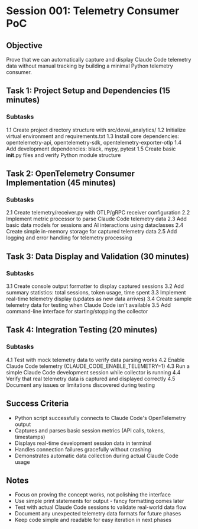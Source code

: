 # Session 001: Telemetry Consumer PoC

## Objective
Prove that we can automatically capture and display Claude Code telemetry data without manual tracking by building a minimal Python telemetry consumer.

## Task 1: Project Setup and Dependencies (15 minutes)
### Subtasks
1.1 Create project directory structure with src/devai_analytics/
1.2 Initialize virtual environment and requirements.txt
1.3 Install core dependencies: opentelemetry-api, opentelemetry-sdk, opentelemetry-exporter-otlp
1.4 Add development dependencies: black, mypy, pytest
1.5 Create basic __init__.py files and verify Python module structure

## Task 2: OpenTelemetry Consumer Implementation (45 minutes)
### Subtasks  
2.1 Create telemetry/receiver.py with OTLP/gRPC receiver configuration
2.2 Implement metric processor to parse Claude Code telemetry data
2.3 Add basic data models for sessions and AI interactions using dataclasses
2.4 Create simple in-memory storage for captured telemetry data
2.5 Add logging and error handling for telemetry processing

## Task 3: Data Display and Validation (30 minutes)
### Subtasks
3.1 Create console output formatter to display captured sessions
3.2 Add summary statistics: total sessions, token usage, time spent
3.3 Implement real-time telemetry display (updates as new data arrives)
3.4 Create sample telemetry data for testing when Claude Code isn't available
3.5 Add command-line interface for starting/stopping the collector

## Task 4: Integration Testing (20 minutes)
### Subtasks
4.1 Test with mock telemetry data to verify data parsing works
4.2 Enable Claude Code telemetry (CLAUDE_CODE_ENABLE_TELEMETRY=1)
4.3 Run a simple Claude Code development session while collector is running
4.4 Verify that real telemetry data is captured and displayed correctly
4.5 Document any issues or limitations discovered during testing

## Success Criteria
- Python script successfully connects to Claude Code's OpenTelemetry output
- Captures and parses basic session metrics (API calls, tokens, timestamps)
- Displays real-time development session data in terminal
- Handles connection failures gracefully without crashing
- Demonstrates automatic data collection during actual Claude Code usage

## Notes
- Focus on proving the concept works, not polishing the interface
- Use simple print statements for output - fancy formatting comes later
- Test with actual Claude Code sessions to validate real-world data flow
- Document any unexpected telemetry data formats for future phases
- Keep code simple and readable for easy iteration in next phases